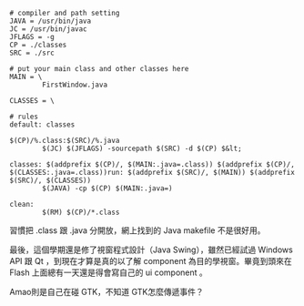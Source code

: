 ```
# compiler and path setting
JAVA = /usr/bin/java
JC = /usr/bin/javac
JFLAGS = -g
CP = ./classes
SRC = ./src

# put your main class and other classes here
MAIN = \
        FirstWindow.java

CLASSES = \

# rules
default: classes

$(CP)/%.class:$(SRC)/%.java
        $(JC) $(JFLAGS) -sourcepath $(SRC) -d $(CP) $&lt;

classes: $(addprefix $(CP)/, $(MAIN:.java=.class)) $(addprefix $(CP)/, $(CLASSES:.java=.class))run: $(addprefix $(SRC)/, $(MAIN)) $(addprefix $(SRC)/, $(CLASSES))
        $(JAVA) -cp $(CP) $(MAIN:.java=)

clean:
        $(RM) $(CP)/*.class
```

習慣把 .class 跟 .java 分開放，網上找到的 Java makefile 不是很好用。

最後，這個學期還是修了視窗程式設計（Java Swing），雖然已經試過 Windows API 跟 Qt ，到現在才算是真的以了解 component 為目的學視窗。畢竟到頭來在 Flash 上面總有一天還是得會寫自己的 ui component 。

<p>Amao則是自己在碰 GTK，不知道 GTK怎麼傳遞事件？</p>
